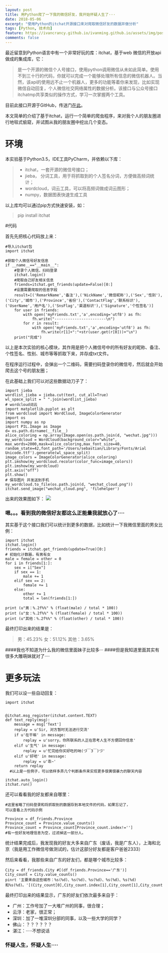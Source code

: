```yaml
---
layout: post
title: 用Python爬了一下我的微信好友，我开始怀疑人生了···
date: 2018-05-06
excerpt: "使用Python的itchat开源接口来对爬取微信好友的数据并做分析"
tags: [Python, 技术向]
feature: https://ivancrancy.github.io/ivanming.github.io/assets/img/post_image/helloword_feature.jpg
comments: false
---
```

最近留意到Python语言中有一个非常好玩的库：itchat，基于web 微信的开放api做成的集成库，它：

>是一个开源的微信个人号接口，使用python调用微信从未如此简单。使用不到三十行的代码，你就可以完成一个能够处理所有信息的微信机器人。当然，该api的使用远不止一个机器人，更多的功能等着你来发现，比如实现微信自动回复，个人微信社交网络属性的数据分析。该接口与公众号接口itchatmp共享类似的操作方式，学习一次掌握两个工具。

目前此接口开源于GitHub，传送门[在此](https://github.com/littlecodersh/ItChat)。

本文简单的介绍了基于itchat，运行一个简单的爬虫程序，来对我个人的朋友圈进行地毯式偷窥，并试图从我的朋友圈中挖出几个变态。

# 环境

本实验基于Python3.5，IDE工具PyCharm，并依赖以下库：

>- itchat，一套开源的微信号接口；
>- jieba， 分词工具，用于将抓取到的个人签名分词，方便做高频词统计；
>- wordcloud，词云工具，可以将高频词做成词云图形；
>- numpy，数据图表快速生成工具

以上库均可以通过pip方式快速安装，如：

>pip install itchat

#代码

首先先把核心代码放上来：
````        
#导入itchat包
import itchat

#获取个人微信号好友信息
if __name__=="__main__":
    #登录个人微信，扫码登录
    itchat.login()
    #爬取自己好友相关信息
    friends=itchat.get_friends(update=False)[0:]
    #设置需要爬取的信息字段
    result=[('RemarkName','备注'),('NickName','微信昵称'),('Sex','性别'),('City','城市'),('Province','省份'),('ContactFlag','联系标识'),('UserName','用户名'),('SnsFlag','渠道标识'),('Signature','个性签名')]
    for user in friends:
        with open('myFriends.txt','a',encoding='utf8') as fh:
            fh.write("-----------------------\n")
        for r in result:
            with open('myFriends.txt','a',encoding='utf8') as fh:
                fh.write(r[1]+":"+str(user.get(r[0]))+"\n")
    print("完成")
````
以上是本次实验的核心模块，其作用是把个人微信号中的所有好友的昵称、备注、个性签名、性别、城市等等抓取下来，并存成txt文件。

在程序运行过程中，会弹出一个二维码，需要扫码登录你的微信号，然后就会开始爬去这个号的朋友圈；

在此基础上我们可以对这些数据动刀子了：
````
import jieba
wordlist_jieba = jieba.cut(text, cut_all=True)
wl_space_split = " ".join(wordlist_jieba)
# wordcloud词云
import matplotlib.pyplot as plt
from wordcloud import WordCloud, ImageColorGenerator
import os
import numpy as np
import PIL.Image as Image
d= os.path.dirname(__file__)
alice_coloring = np.array(Image.open(os.path.join(d, "wechat.jpg")))
my_wordcloud = WordCloud(background_color="white", max_words=2000,mask=alice_coloring,max_font_size=40, random_state=42,font_path='/Users/sebastian/Library/Fonts/Arial Unicode.ttf').generate(wl_space_split)
image_colors = ImageColorGenerator(alice_coloring)
plt.imshow(my_wordcloud.recolor(color_func=image_colors))
plt.imshow(my_wordcloud)
plt.axis("off")
plt.show()
# 保存图片 并发送到手机
my_wordcloud.to_file(os.path.join(d, "wechat_cloud.png"))
itchat.send_image("wechat_cloud.png", 'filehelper')
````
出来的效果图如下：
![](http://upload-images.jianshu.io/upload_images/7434288-860d357783516a9f.png?imageMogr2/auto-orient/strip%7CimageView2/2/w/1240)

### 嗯。。。看到我的微信好友都这么正能量我就放心了····

其实基于这个接口我们可以统计到更多的数据，比如统计一下我微信里面的男女比例：

````
import itchat
itchat.login()
friends = itchat.get_friends(update=True)[0:]
# 初始化计数器，有男有女
male = female = other = 0
for i in friends[1:]:
    sex = i["Sex"]
    if sex == 1:
        male += 1
    elif sex == 2:
        female += 1
    else:
        other += 1
        total = len(friends[1:])

print (u"男：%.2f%%" % (float(male) / total * 100))
print (u"女：%.2f%%" % (float(female) / total * 100))
print (u"其他：%.2f%%" % (float(other) / total * 100))
````

最终打印出来的结果是：
> 男：45.23%
> 女：51.12%
> 其他：3.65%

####我也不知道为什么我的微信里面妹子比较多···
####但是我知道里面其实有很多大雕萌妹就对了····

# 更多玩法

我们可以设一些自动回复：
````
import itchat  
 
 
@itchat.msg_register(itchat.content.TEXT)  
def text_reply(msg):  
    message = msg['Text']  
    replay = u'Sir, 对方暂时无法进行交流'  
    if u'在干嘛' in message:  
        replay = u'sorry，你所联系的人正在思考人生不方便回你信息'  
    elif u'生气' in message:  
        replay = u'忙完给你买好吃的呐(づ￣3￣)づ'  
    elif u'好吧' in message:  
        replay = u'乖~'  
    return replay  
  #以上是一些例子，可以依样多弄几个判断条件来实现更多很黄很暴力的聊天内容
  
itchat.auto_login()  
itchat.run() 
````
还可以看看我的好友都来自哪里：
````
#这里省略了扫码登录和将抓取到的数据存到本地文件的代码，如果忘记了，
可以查看上方代码示例

Province = df_friends.Province
Province_count = Province.value_counts()
Province_count = Province_count[Province_count.index!=''] 
#有一些好友地理信息为空，过滤掉这一部分人。
````
统计结果完成后，我发现我的好友大多来自广东（废话，我是广东人），上海和北京（我是用工作微信号做测试的，估计这部分好友都是客户爸爸2333）

然后来看看，我那些来自广东的好友们，都是哪个城市比较多：
````
City = df_friends.City #[(df_friends.Province=='广东')]
City_count = City.value_counts()
pinrt '主要来自这些城市：%s(%d)、%s(%d)、%s(%d)、%s(%d)、%s(%d)和%s(%d)。'[(City_count[0],City_count.index[1],City_count[1],City_count.index[2],City_count[2],City_count.index[3],City_count[3],City_count.index[4],City_count[4],City_count.index[5],City_count[5]))']
````
最终打印出来的结果显示，广东的好友们依次最多来自于：
- 广州：工作号加了一大堆广州的同事，很合理；
- 云浮：老家，很正常；
- 深圳：加了一堆深圳分部的同事，以及一些大学的同学？
- 佛山：？？？？？？
- 湛江：·····不想说话

### 怀疑人生，怀疑人生····